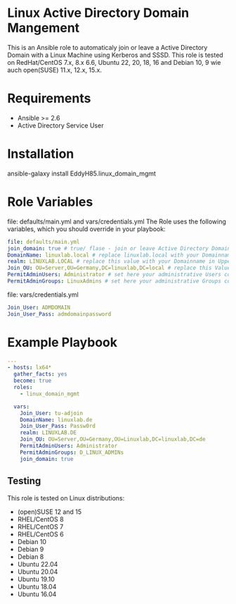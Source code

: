 <h1>Linux Active Directory Domain Mangement</h1>
This is an Ansible role to automaticaly join or leave a Active Directory Domain with a Linux Machine using Kerberos and SSSD.
This role is tested on RedHat/CentOS 7.x, 8.x 6.6, Ubuntu 22, 20, 18, 16 and Debian 10, 9 wie auch open(SUSE) 11.x, 12.x, 15.x.

# Requirements

- Ansible >= 2.6
- Active Directory Service User

# Installation

ansible-galaxy install EddyH85.linux_domain_mgmt

# Role Variables

file: defaults/main.yml and vars/credentials.yml
The Role uses the following variables, which you should override in your playbook:

```yaml
file: defaults/main.yml
join_domain: true # true/ flase - join or leave Active Directory Domain
DomainName: linuxlab.local # replace linuxlab.local with your Domainname
realm: LINUXLAB.LOCAL # replace this value with your Domainname in Uppercase
Join_OU: OU=Server,OU=Germany,DC=linuxlab,DC=local # replace this Value with your LDAP path
PermitAdminUsers: Administrator # set here your administrative Users comma separates
PermitAdminGroups: LinuxAdmins # set here your administrative Groups comma separates
```

file: vars/credentials.yml

```yaml
Join_User: ADMDOMAIN
Join_User_Pass: admdomainpassword
```

 # Example Playbook
```yaml
---
- hosts: lx64*
  gather_facts: yes
  become: true
  roles:
    - linux_domain_mgmt

  vars:
    Join_User: tu-adjoin
    DomainName: linuxlab.de
    Join_User_Pass: Passw0rd
    realm: LINUXLAB.DE
    Join_OU: OU=Server,OU=Germany,OU=Linuxlab,DC=linuxlab,DC=de
    PermitAdminUsers: Administrator
    PermitAdminGroups: D_LINUX_ADMINs
    join_domain: true
```

## Testing

This role is tested on Linux distributions:

- (open)SUSE 12 and 15
- RHEL/CentOS 8
- RHEL/CentOS 7
- RHEL/CentOS 6
- Debian 10
- Debian 9
- Debian 8
- Ubuntu 22.04
- Ubuntu 20.04
- Ubuntu 19.10
- Ubuntu 18.04
- Ubuntu 16.04
